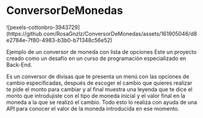 <h1> ConversorDeMonedas</h1> ![pexels-cottonbro-3943729](https://github.com/RosaGnzlz/ConversorDeMonedas/assets/161905046/d8e2784e-7f80-4983-b3b0-b71348c56e52)

Ejemplo de un conversor de moneda con lista de opciones
Este un proyecto creado como un desafío en un curso de programación especializado en Back-End.

Es un conversor de divisas que te presenta un menú con las opciones de cambio especificadas, después de escoger el cambio que quieres realizar te pide el monto para cambiar y al final muestra una leyenda que te dice el monto que introdujiste con el tipo de moneda inicial y el valor final en la moneda a la que se realizó el cambio. Todo esto lo realiza con ayuda de una API para conocer el valor de la moneda introducida en ese momento. 



